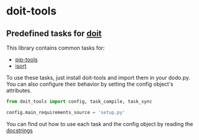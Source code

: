 # doit-tools
## Predefined tasks for [doit](https://github.com/pydoit/doit)

This library contains common tasks for:
* [pip-tools](https://github.com/jazzband/pip-tools)
* [isort](https://github.com/PyCQA/isort)

To use these tasks, just install doit-tools and import them in your dodo.py. You
can also configure their behavior by setting the config object's attributes.

``` python
from doit_tools import config, task_compile, task_sync

config.main_requirements_source = 'setup.py'
```

You can find out how to use each task and the config object by reading the
[docstrings](doit_tools/tasks.py)

